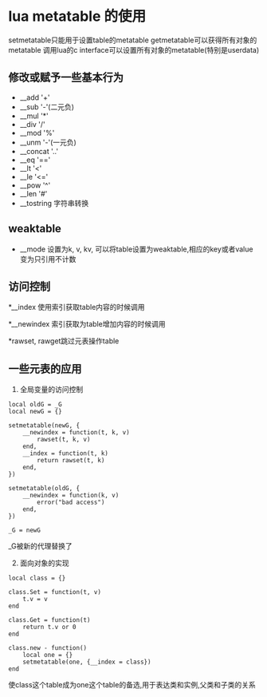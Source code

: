 # lua metatable 的使用

setmetatable只能用于设置table的metatable
getmetatable可以获得所有对象的metatable
调用lua的c interface可以设置所有对象的metatable(特别是userdata)

## 修改或赋予一些基本行为

* __add '+'
* __sub '-'(二元负)
* __mul '*'
* __div '/'
* __mod '%'
* __unm '-'(一元负)
* __concat '..'
* __eq '=='
* __lt '<'
* __le '<='
* __pow '^'
* __len '#'
* __tostring 字符串转换

## weaktable

* __mode 设置为k, v, kv, 可以将table设置为weaktable,相应的key或者value变为只引用不计数

## 访问控制

*__index 使用索引获取table内容的时候调用

*__newindex 索引获取为table增加内容的时候调用

*rawset, rawget跳过元表操作table

## 一些元表的应用

1. 全局变量的访问控制

```
local oldG = _G
local newG = {}

setmetatable(newG, {
    __newindex = function(t, k, v)
        rawset(t, k, v)
    end, 
    __index = function(t, k)
        return rawset(t, k)
    end, 
})

setmetatable(oldG, {
    __newindex = function(k, v)
        error("bad access")
    end,
})

_G = newG
```
_G被新的代理替换了

2. 面向对象的实现

```
local class = {}

class.Set = function(t, v)
    t.v = v
end

class.Get = function(t)
    return t.v or 0
end

class.new - function()
    local one = {}
    setmetatable(one, {__index = class})
end
```
使class这个table成为one这个table的备选,用于表达类和实例,父类和子类的关系
